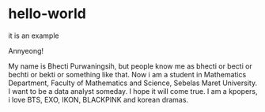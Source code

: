# hello-world
it is an example

Annyeong!

My name is Bhecti Purwaningsih, but people know me as bhecti or becti or bechti or bekti or something like that.
Now i am a student in Mathematics Department, Faculty of Mathematics and Science, Sebelas Maret University.
I want to be a data analyst someday. I hope it will come true.
I am a kpopers, i love BTS, EXO, IKON, BLACKPINK and korean dramas.
